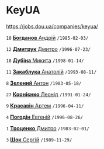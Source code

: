 # KeyUA

https://jobs.dou.ua/companies/keyua/

`10` [**Богданов** Андрій](/players/bogdanov.andriy.19850203.jpg) `/1985-02-03/` 

`12` [**Дмитрук** Дмитро](/players/dmitruk.dmito.19960723.jpg) `/1996-07-23/`

`18` [**Дубіна** Микита](/players/dubina.nikita.19980114.jpg) `/1998-01-14/`

`11` [**Закаблука** Анатолій](/players/zakabluka.anatoliy.19930811.jpg) `/1993-08-11/`

`8` [**Зелений** Антон](/players/zeleniy.anton.19830518.png) `/1983-05-18/`

`27` [**Корнієнко** Леонід](/players/kornienko.leonid.19910124.jpg) `/1991-01-24/`

`9` [**Красавін** Артем](/players/krasavin.artem.19960411.jpg) `/1996-04-11/`

`4` [**Погодін** Евгеній](/players/pogodin.evgenii19960826.png) `/1996-08-26/` 

`1` [**Троценко** Дмитро](/players/trocenko.dmitro.19830201.jpg) `/1983-02-01/` 

`3` [**Шок** Сергій](/players/shok.sergey.19891129.jpg) `/1989-11-29/`

